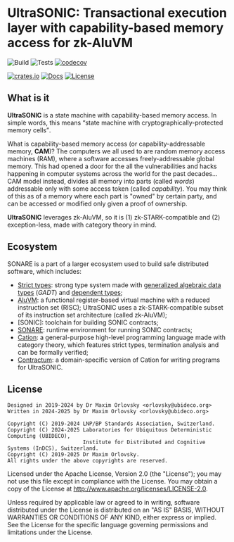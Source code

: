 # UltraSONIC: Transactional execution layer with capability-based memory access for zk-AluVM

![Build](https://github.com/AluVM/ultrasonic/workflows/Build/badge.svg)
![Tests](https://github.com/AluVM/ultrasonic/workflows/Tests/badge.svg)
[![codecov](https://codecov.io/gh/AluVM/ultrasonic/branch/master/graph/badge.svg)](https://codecov.io/gh/AluVM/ultrasonic)

[![crates.io](https://img.shields.io/crates/v/ultrasonic)](https://crates.io/crates/ultrasonic)
[![Docs](https://docs.rs/ultrasonic/badge.svg)](https://docs.rs/ultrasonic)
[![License](https://img.shields.io/crates/l/ultrasonic)](./LICENSE)

## What is it

**UltraSONIC** is a state machine with capability-based memory access. In simple words, this means
<q>state machine with cryptographically-protected memory cells</q>.

What is capability-based memory access (or capability-addressable memory, **CAM**)? The computers we
all used to are random memory access machines (RAM), where a software accesses freely-addressable
global memory. This had opened a door for the all the vulnerabilities and hacks happening in
computer systems across the world for the past decades... CAM model instead, divides all memory into
parts (called *words*) addressable only with some access token (called *capability*). You may think
of this as of a memory where each part is "owned" by certain party, and can be accessed or modified
only given a proof of ownership.

**UltraSONIC** leverages zk-AluVM, so it is (1) zk-STARK-compatible and (2) exception-less, made
with category theory in mind.

## Ecosystem

SONARE is a part of a larger ecosystem used to build safe distributed software, which includes:

- [Strict types]: strong type system made with [generalized algebraic data types][GADT] (*GADT*) and
  [dependent types];
- [AluVM]: a functional register-based virtual machine with a reduced instruction set (RISC);
  UltraSONIC uses a zk-STARK-compatible subset of its instruction set architecture (called
  zk-AluVM);
- [SONIC]: toolchain for building SONIC contracts;
- [SONARE]: runtime environment for running SONIC contracts;
- [Cation]: a general-purpose high-level programming language made with category theory, which
  features strict types, termination analysis and can be formally verified;
- [Contractum]: a domain-specific version of Cation for writing programs for UltraSONIC.

## License

    Designed in 2019-2024 by Dr Maxim Orlovsky <orlovsky@ubideco.org>
    Written in 2024-2025 by Dr Maxim Orlovsky <orlovsky@ubideco.org>
    
    Copyright (C) 2019-2024 LNP/BP Standards Association, Switzerland.
    Copyright (C) 2024-2025 Laboratories for Ubiquitous Deterministic Computing (UBIDECO),
                            Institute for Distributed and Cognitive Systems (InDCS), Switzerland.
    Copyright (C) 2019-2025 Dr Maxim Orlovsky.
    All rights under the above copyrights are reserved.

Licensed under the Apache License, Version 2.0 (the "License"); you may not use this file except
in compliance with the License. You may obtain a copy of the License at
<http://www.apache.org/licenses/LICENSE-2.0>.

Unless required by applicable law or agreed to in writing, software distributed under the License
is distributed on an "AS IS" BASIS, WITHOUT WARRANTIES OR CONDITIONS OF ANY KIND, either express
or implied. See the License for the specific language governing permissions and limitations under
the License.

[Strict types]: https://strict-types.org

[AluVM]: https://aluvm.org

[SONARE]: https://github.com/AluVM/SONARE

[Cation]: https://cation-lang.org

[Contractum]: https://contractum.org

[GADT]: https://en.wikipedia.org/wiki/Generalized_algebraic_data_type

[dependent types]: https://en.wikipedia.org/wiki/Dependent_type
